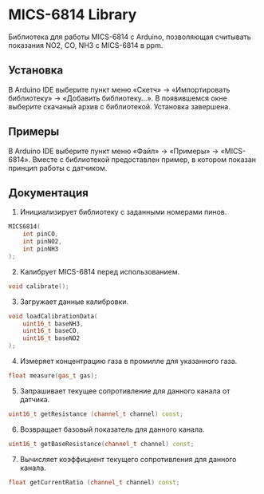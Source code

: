 # MICS-6814 Library

Библиотека для работы MICS-6814 с Arduino, позволяющая считывать показания NO2, CO, NH3 с MICS-6814 в ppm. 

## Установка

В Arduino IDE выберите пункт меню «Скетч» → «Импортировать библиотеку» → «Добавить библиотеку…». В появившемся окне выберите скачаный архив с библиотекой. Установка завершена.

## Примеры

В Arduino IDE выберите пункт меню «Файл» → «Примеры» → «MICS-6814». Вместе с библиотекой предоставлен пример, в котором показан принцип работы с датчиком.

## Документация

1. Инициализирует библиотеку с заданными номерами пинов.
```cpp
MICS6814(
	int pinCO,
	int pinNO2,
	int pinNH3
);
```

2. Калибрует MICS-6814 перед использованием.
```cpp
void calibrate();
```

3. Загружает данные калибровки.
```cpp
void loadCalibrationData(
	uint16_t baseNH3,
	uint16_t baseCO,
	uint16_t baseNO2
);
```

4. Измеряет концентрацию газа в промилле для указанного газа.
```cpp
float measure(gas_t gas);
```

5. Запрашивает текущее сопротивление для данного канала от датчика.
```cpp
uint16_t getResistance (channel_t channel) const;
```

6. Возвращает базовый показатель для данного канала.
```cpp
uint16_t getBaseResistance(channel_t channel) const;
```

7. Вычисляет коэффициент текущего сопротивления для данного канала.
```cpp
float getCurrentRatio (channel_t channel) const;
```
